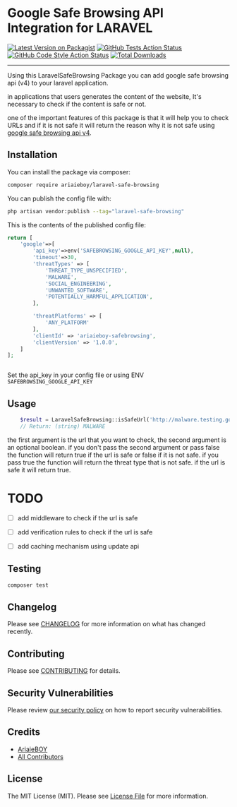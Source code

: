 # Google Safe Browsing API Integration for LARAVEL

[![Latest Version on Packagist](https://img.shields.io/packagist/v/ariaieboy/laravel-safe-browsing.svg?style=flat-square)](https://packagist.org/packages/ariaieboy/laravel-safe-browsing)
[![GitHub Tests Action Status](https://img.shields.io/github/workflow/status/ariaieboy/laravel-safe-browsing/run-tests?label=tests)](https://github.com/ariaieboy/laravel-safe-browsing/actions?query=workflow%3Arun-tests+branch%3Amain)
[![GitHub Code Style Action Status](https://img.shields.io/github/workflow/status/ariaieboy/laravel-safe-browsing/Check%20&%20fix%20styling?label=code%20style)](https://github.com/ariaieboy/laravel-safe-browsing/actions?query=workflow%3A"Check+%26+fix+styling"+branch%3Amain)
[![Total Downloads](https://img.shields.io/packagist/dt/ariaieboy/laravel-safe-browsing.svg?style=flat-square)](https://packagist.org/packages/ariaieboy/laravel-safe-browsing)


---
Using this LaravelSafeBrowsing Package you can add google safe browsing api (v4) to your laravel application.

in applications that users generates the content of the website, It's necessary to check if the content is safe or not.

one of the important features of this package is that it will help you to check URLs and if it is not safe it will return the reason why it is not safe using [google safe browsing api v4](https://developers.google.com/safe-browsing/v4).

## Installation

You can install the package via composer:

```bash
composer require ariaieboy/laravel-safe-browsing
```

[//]: # (You can publish and run the migrations with:)

[//]: # ()
[//]: # (```bash)

[//]: # (php artisan vendor:publish --tag="laravel-safe-browsing_without_prefix-migrations")

[//]: # (php artisan migrate)

[//]: # (```)

You can publish the config file with:
```bash
php artisan vendor:publish --tag="laravel-safe-browsing"
```

This is the contents of the published config file:

```php
return [
    'google'=>[
        'api_key'=>env('SAFEBROWSING_GOOGLE_API_KEY',null),
        'timeout'=>30,
        'threatTypes' => [
            'THREAT_TYPE_UNSPECIFIED',
            'MALWARE',
            'SOCIAL_ENGINEERING',
            'UNWANTED_SOFTWARE',
            'POTENTIALLY_HARMFUL_APPLICATION',
        ],

        'threatPlatforms' => [
            'ANY_PLATFORM'
        ],
        'clientId' => 'ariaieboy-safebrowsing',
        'clientVersion' => '1.0.0',
    ]
];



```
Set the api_key in your config file or using ENV `SAFEBROWSING_GOOGLE_API_KEY`
## Usage

```php
    $result = LaravelSafeBrowsing::isSafeUrl('http://malware.testing.google.test/testing/malware/',true);
    // Return: (string) MALWARE
```
the first argument is the url that you want to check, the second argument is an optional boolean.
if you don't pass the second argument or pass false the function will return true if the url is safe or false if it is not safe.
if you pass true the function will return the threat type that is not safe. if the url is safe it will return true.


# TODO
- [ ] add middleware to check if the url is safe
- [ ] add verification rules to check if the url is safe
- [ ] add caching mechanism using update api


## Testing

```bash
composer test
```

## Changelog

Please see [CHANGELOG](CHANGELOG.md) for more information on what has changed recently.

## Contributing

Please see [CONTRIBUTING](.github/CONTRIBUTING.md) for details.

## Security Vulnerabilities

Please review [our security policy](../../security/policy) on how to report security vulnerabilities.

## Credits

- [AriaieBOY](https://github.com/ariaieboy)
- [All Contributors](../../contributors)

## License

The MIT License (MIT). Please see [License File](LICENSE.md) for more information.
